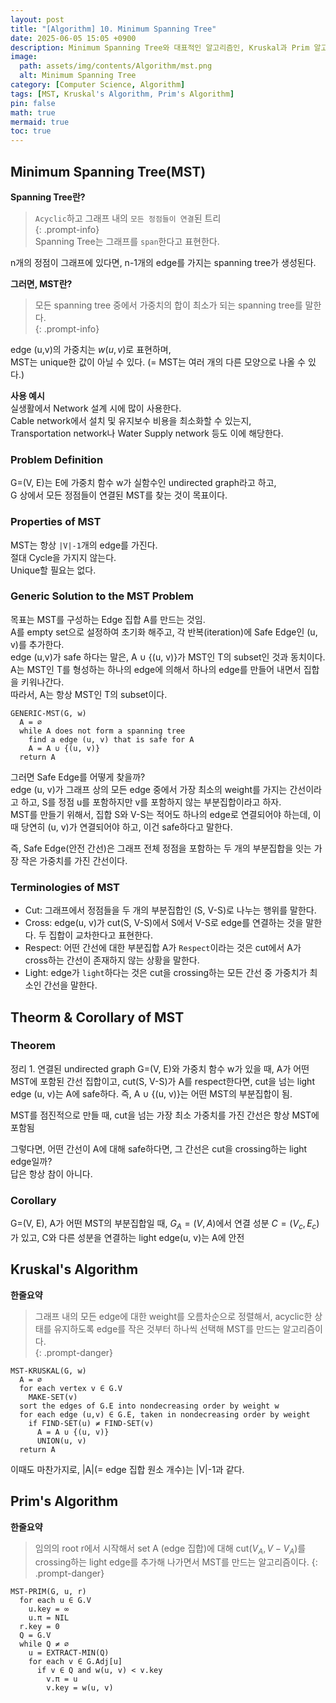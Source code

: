 ```yaml
---
layout: post
title: "[Algorithm] 10. Minimum Spanning Tree"
date: 2025-06-05 15:05 +0900
description: Minimum Spanning Tree와 대표적인 알고리즘인, Kruskal과 Prim 알고리즘을 다룹니다.
image:
  path: assets/img/contents/Algorithm/mst.png
  alt: Minimum Spanning Tree
category: [Computer Science, Algorithm]
tags: [MST, Kruskal's Algorithm, Prim's Algorithm]
pin: false
math: true
mermaid: true
toc: true
---
```


## Minimum Spanning Tree(MST)  
**Spanning Tree란?**  
> `Acyclic`하고 그래프 내의 `모든 정점들이 연결`된 트리  
{: .prompt-info}  
Spanning Tree는 그래프를 `span`한다고 표현한다.  

n개의 정점이 그래프에 있다면, n-1개의 edge를 가지는 spanning tree가 생성된다.  

**그러면, MST란?**  
> 모든 spanning tree 중에서 가중치의 합이 최소가 되는 spanning tree를 말한다.  
{: .prompt-info}  

edge (u,v)의 가중치는 $w(u, v)$로 표현하며,  
MST는 unique한 값이 아닐 수 있다. (= MST는 여러 개의 다른 모양으로 나올 수 있다.)  

**사용 예시**  
실생활에서 Network 설계 시에 많이 사용한다.  
Cable network에서 설치 및 유지보수 비용을 최소화할 수 있는지,  
Transportation network나 Water Supply network 등도 이에 해당한다.  

### Problem Definition  
G=(V, E)는 E에 가중치 함수 w가 실함수인 undirected graph라고 하고,  
G 상에서 모든 정점들이 연결된 MST를 찾는 것이 목표이다.  

### Properties of MST  
MST는 항상 `|V|-1`개의 edge를 가진다.  
절대 Cycle을 가지지 않는다.  
Unique할 필요는 없다.  

### Generic Solution to the MST Problem  
목표는 MST를 구성하는 Edge 집합 A를 만드는 것임.  
A를 empty set으로 설정하여 초기화 해주고, 각 반복(iteration)에 Safe Edge인 (u, v)를 추가한다.  
edge (u,v)가 safe 하다는 말은, A ∪ {(u, v)}가 MST인 T의 subset인 것과 동치이다.  
A는 MST인 T를 형성하는 하나의 edge에 의해서 하나의 edge를 만들어 내면서 집합을 키워나간다.  
따라서, A는 항상 MST인 T의 subset이다.  

```
GENERIC-MST(G, w)
  A = ∅
  while A does not form a spanning tree
    find a edge (u, v) that is safe for A
    A = A ∪ {(u, v)}
  return A
```  

그러면 Safe Edge를 어떻게 찾을까?  
edge (u, v)가 그래프 상의 모든 edge 중에서 가장 최소의 weight를 가지는 간선이라고 하고, S를 정점 u를 포함하지만 v를 포함하지 않는 부분집합이라고 하자.  
MST를 만들기 위해서, 집합 S와 V-S는 적어도 하나의 edge로 연결되어야 하는데, 이때 당연히 (u, v)가 연결되어야 하고, 이건 safe하다고 말한다.  

즉, Safe Edge(안전 간선)은 그래프 전체 정점을 포함하는 두 개의 부분집합을 잇는 가장 작은 가중치를 가진 간선이다.  

### Terminologies of MST  
- Cut: 그래프에서 정점들을 두 개의 부분집합인 (S, V-S)로 나누는 행위를 말한다.  
- Cross: edge(u, v)가 cut(S, V-S)에서 S에서 V-S로 edge를 연결하는 것을 말한다. 두 집합이 교차한다고 표현한다.   
- Respect: 어떤 간선에 대한 부분집합 A가 `Respect`이라는 것은 cut에서 A가 cross하는 간선이 존재하지 않는 상황을 말한다.  
- Light: edge가 `light`하다는 것은 cut을 crossing하는 모든 간선 중 가중치가 최소인 간선을 말한다.  

## Theorm & Corollary of MST  

### Theorem
정리 1. 연결된 undirected graph G=(V, E)와 가중치 함수 w가 있을 때, A가 어떤 MST에 포함된 간선 집합이고, cut(S, V-S)가 A를 respect한다면, cut을 넘는 light edge (u, v)는 A에 safe하다. 즉, A ∪ {(u, v)}는 어떤 MST의 부분집합이 됨.  

MST를 점진적으로 만들 때, cut을 넘는 가장 최소 가중치를 가진 간선은 항상 MST에 포함됨  

그렇다면, 어떤 간선이 A에 대해 safe하다면, 그 간선은 cut을 crossing하는 light edge일까?  
답은 항상 참이 아니다.  

### Corollary
G=(V, E), A가 어떤 MST의 부분집합일 때, $G_A = (V, A)$에서 연결 성분 $C=(V_c, E_c)$가 있고, C와 다른 성분을 연결하는 light edge(u, v)는 A에 안전  


## Kruskal's Algorithm  
**한줄요약**  
> 그래프 내의 모든 edge에 대한 weight를 오름차순으로 정렬해서, acyclic한 상태를 유지하도록 edge를 작은 것부터 하나씩 선택해 MST를 만드는 알고리즘이다.  
{: .prompt-danger}  

```
MST-KRUSKAL(G, w)
  A = ∅
  for each vertex v ∈ G.V
    MAKE-SET(v)
  sort the edges of G.E into nondecreasing order by weight w
  for each edge (u,v) ∈ G.E, taken in nondecreasing order by weight
    if FIND-SET(u) ≠ FIND-SET(v)
      A = A ∪ {(u, v)}
      UNION(u, v)
  return A 
```  
이때도 마찬가지로, |A|(= edge 집합 원소 개수)는 |V|-1과 같다.  

## Prim's Algorithm  
**한줄요약**  
> 임의의 root r에서 시작해서 set A (edge 집합)에 대해 cut($V_A, V-V_A$)를 crossing하는 light edge를 추가해 나가면서 MST를 만드는 알고리즘이다.
{: .prompt-danger}  

```
MST-PRIM(G, u, r)
  for each u ∈ G.V
    u.key = ∞
    u.π = NIL
  r.key = 0
  Q = G.V
  while Q ≠ ∅
    u = EXTRACT-MIN(Q)
    for each v ∈ G.Adj[u]
      if v ∈ Q and w(u, v) < v.key
        v.π = u
        v.key = w(u, v)
```  